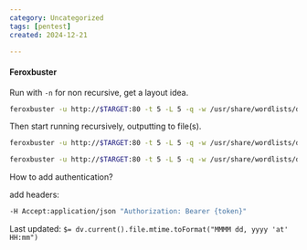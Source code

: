 ```yaml
---
category: Uncategorized
tags: [pentest]
created: 2024-12-21

---
```

#### Feroxbuster

Run with `-n` for non recursive, get a layout idea.

```bash - kali
feroxbuster -u http://$TARGET:80 -t 5 -L 5 -q -w /usr/share/wordlists/dirb/common.txt -n
```

Then start running recursively, outputting to file(s).

```bash - kali
feroxbuster -u http://$TARGET:80 -t 5 -L 5 -q -w /usr/share/wordlists/dirb/common.txt -o feroxbuster-COMMON.txt --extract-links
```

```bash - kali
feroxbuster -u http://$TARGET:80 -t 5 -L 5 -q -w /usr/share/wordlists/dirbuster/directory-list-2.3-medium.txt -o feroxbuster-MEDIUM.txt --extract-links
```

How to add authentication?

add headers:
```bash - kali
-H Accept:application/json "Authorization: Bearer {token}"
```


Last updated: `$= dv.current().file.mtime.toFormat("MMMM dd, yyyy 'at' HH:mm")`

